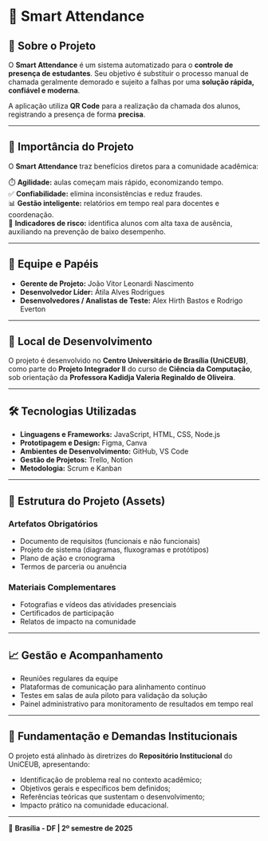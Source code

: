 # 🧠 Smart Attendance

## 📌 Sobre o Projeto
O **Smart Attendance** é um sistema automatizado para o **controle de presença de estudantes**. Seu objetivo é substituir o processo manual de chamada geralmente demorado e sujeito a falhas por uma **solução rápida, confiável e moderna**.

A aplicação utiliza **QR Code** para a realização da chamada dos alunos, registrando a presença de forma **precisa**.

---

## 🎯 Importância do Projeto
O **Smart Attendance** traz benefícios diretos para a comunidade acadêmica:

⏱️ **Agilidade:** aulas começam mais rápido, economizando tempo.  
✅ **Confiabilidade:** elimina inconsistências e reduz fraudes.  
📊 **Gestão inteligente:** relatórios em tempo real para docentes e coordenação.  
🚨 **Indicadores de risco:** identifica alunos com alta taxa de ausência, auxiliando na prevenção de baixo desempenho.

---

## 👥 Equipe e Papéis
- **Gerente de Projeto:** João Vitor Leonardi Nascimento  
- **Desenvolvedor Líder:** Átila Alves Rodrigues  
- **Desenvolvedores / Analistas de Teste:** Alex Hirth Bastos e Rodrigo Everton

---

## 🏫 Local de Desenvolvimento
O projeto é desenvolvido no **Centro Universitário de Brasília (UniCEUB)**, como parte do **Projeto Integrador II** do curso de **Ciência da Computação**, sob orientação da **Professora Kadidja Valeria Reginaldo de Oliveira**.

---

## 🛠️ Tecnologias Utilizadas
- **Linguagens e Frameworks:** JavaScript, HTML, CSS, Node.js  
- **Prototipagem e Design:** Figma, Canva  
- **Ambientes de Desenvolvimento:** GitHub, VS Code  
- **Gestão de Projetos:** Trello, Notion  
- **Metodologia:** Scrum e Kanban

---

## 🧩 Estrutura do Projeto (Assets)
### Artefatos Obrigatórios
- Documento de requisitos (funcionais e não funcionais)  
- Projeto de sistema (diagramas, fluxogramas e protótipos)  
- Plano de ação e cronograma  
- Termos de parceria ou anuência  

### Materiais Complementares
- Fotografias e vídeos das atividades presenciais  
- Certificados de participação  
- Relatos de impacto na comunidade  

---

## 📈 Gestão e Acompanhamento
- Reuniões regulares da equipe  
- Plataformas de comunicação para alinhamento contínuo  
- Testes em salas de aula piloto para validação da solução  
- Painel administrativo para monitoramento de resultados em tempo real

---

## 🧩 Fundamentação e Demandas Institucionais
O projeto está alinhado às diretrizes do **Repositório Institucional** do UniCEUB, apresentando:
- Identificação de problema real no contexto acadêmico;  
- Objetivos gerais e específicos bem definidos;  
- Referências teóricas que sustentam o desenvolvimento;  
- Impacto prático na comunidade educacional.

---

📍 **Brasília - DF | 2º semestre de 2025**
